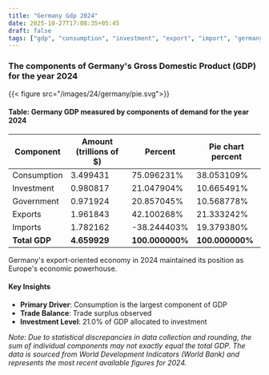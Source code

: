 ```yaml
---
title: "Germany Gdp 2024"
date: 2025-10-27T17:08:35+05:45
draft: false
tags: ["gdp", "consumption", "investment", "export", "import", "germany", "2024", "economic-analysis"]
---
```


### The components of Germany's Gross Domestic Product (GDP) for the year 2024 
{{< figure src="/images/24/germany/pie.svg">}}

#### Table: Germany GDP measured by components of demand for the year 2024
| Component | Amount (trillions of $) | Percent | Pie chart percent |
|-----------|------------------------|---------|------------------|
| Consumption | 3.499431 | 75.096231% | 38.053109% |
| Investment | 0.980817 | 21.047904% | 10.665491% |
| Government | 0.971924 | 20.857045% | 10.568778% |
| Exports | 1.961843 | 42.100268% | 21.333242% |
| Imports | 1.782162 | -38.244403% | 19.379380% |
| **Total GDP** | **4.659929** | **100.000000%** | **100.000000%** |

Germany's export-oriented economy in 2024 maintained its position as Europe's economic powerhouse.

#### Key Insights

- **Primary Driver**: Consumption is the largest component of GDP
- **Trade Balance**: Trade surplus observed
- **Investment Level**: 21.0% of GDP allocated to investment

*Note: Due to statistical discrepancies in data collection and rounding, the sum of individual components may not exactly equal the total GDP. The data is sourced from World Development Indicators (World Bank) and represents the most recent available figures for 2024.*


